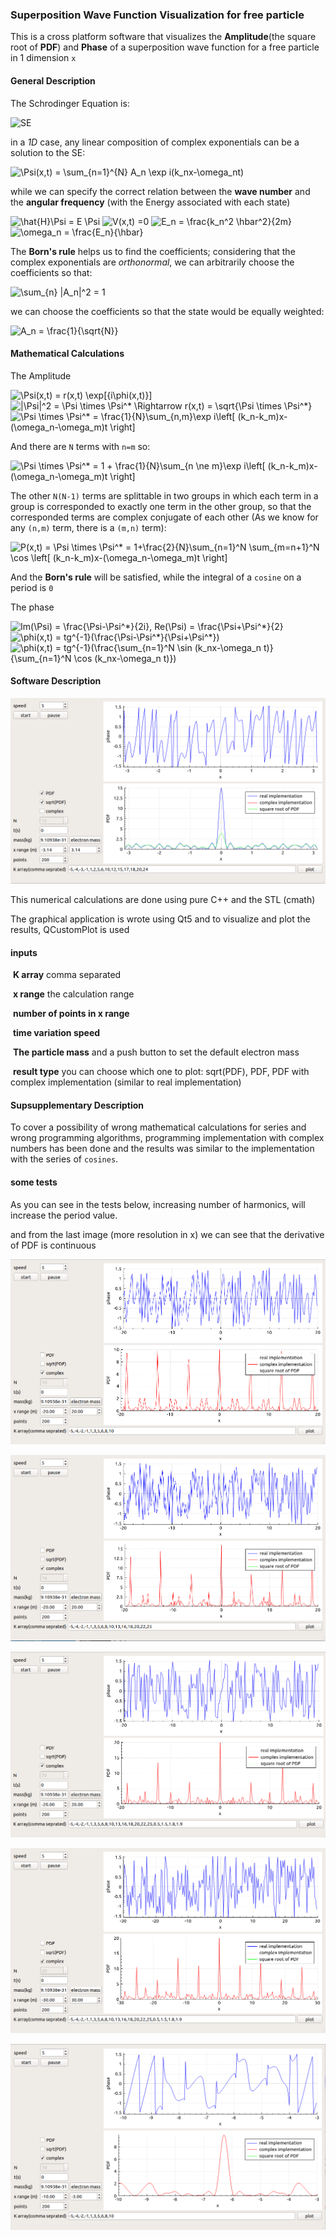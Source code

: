 ### Superposition Wave Function Visualization for free particle

This is a cross platform software that visualizes the **Amplitude**(the square root of **PDF**) and  **Phase** of a superposition wave function for a free particle in 1 dimension <code>x</code> 

#### General Description

The Schrodinger Equation is:

![SE](https://latex.codecogs.com/svg.image?i\hbar&space;\frac{\partial}{\partial&space;t}&space;\Psi(x,t)&space;=&space;\left[&space;-\frac{\hbar^2}{2m}\Delta&space;&plus;&space;V(x,t)&space;\right]&space;\Psi(x,t))

in a *1D* case, any linear composition of complex exponentials can be a solution to the SE:

<img src="https://latex.codecogs.com/svg.image?\Psi(x,t)&space;=&space;\sum_{n=1}^{N}&space;A_n&space;\exp&space;i(k_nx-\omega_nt)" title="\Psi(x,t) = \sum_{n=1}^{N} A_n \exp i(k_nx-\omega_nt)" />

while we can specify the correct relation between the **wave number** and the **angular frequency** (with the Energy associated with each state)

<img src="https://latex.codecogs.com/svg.image?\hat{H}\Psi&space;=&space;E&space;\Psi&space;" title="\hat{H}\Psi = E \Psi " />

<img src="https://latex.codecogs.com/svg.image?V(x,t)&space;=0" title="V(x,t) =0" />

<img src="https://latex.codecogs.com/svg.image?E_n&space;=&space;\frac{k_n^2&space;\hbar^2}{2m}" title="E_n = \frac{k_n^2 \hbar^2}{2m}" />

<img src="https://latex.codecogs.com/svg.image?\omega_n&space;=&space;\frac{E_n}{\hbar}" title="\omega_n = \frac{E_n}{\hbar}" />

The **Born's rule** helps us to find the coefficients; considering that the complex exponentials are *orthonormal*, we can arbitrarily choose the coefficients so that:

<img src="https://latex.codecogs.com/svg.image?\sum_{n}&space;|A_n|^2&space;=&space;1" title="\sum_{n} |A_n|^2 = 1" />

we can choose the coefficients so that the state would be equally weighted:

<img src="https://latex.codecogs.com/svg.image?A_n&space;=&space;\frac{1}{\sqrt{N}}" title="A_n = \frac{1}{\sqrt{N}}" />



#### Mathematical Calculations

The Amplitude

<img src="https://latex.codecogs.com/svg.image?\Psi(x,t)&space;=&space;r(x,t)&space;\exp[{i\phi(x,t)}]" title="\Psi(x,t) = r(x,t) \exp[{i\phi(x,t)}]" />

<img src="https://latex.codecogs.com/svg.image?|\Psi|^2&space;=&space;\Psi&space;\times&space;\Psi^*&space;\Rightarrow&space;r(x,t)&space;=&space;\sqrt{\Psi&space;\times&space;\Psi^*}" title="|\Psi|^2 = \Psi \times \Psi^* \Rightarrow r(x,t) = \sqrt{\Psi \times \Psi^*}" />

<img src="https://latex.codecogs.com/svg.image?\Psi&space;\times&space;\Psi^*&space;=&space;\frac{1}{N}\sum_{n,m}\exp&space;i\left[&space;(k_n-k_m)x-(\omega_n-\omega_m)t&space;\right]" title="\Psi \times \Psi^* = \frac{1}{N}\sum_{n,m}\exp i\left[ (k_n-k_m)x-(\omega_n-\omega_m)t \right]" />

And there are `N` terms with `n=m` so:

<img src="https://latex.codecogs.com/svg.image?\Psi&space;\times&space;\Psi^*&space;=&space;1&space;&plus;&space;\frac{1}{N}\sum_{n&space;\ne&space;m}\exp&space;i\left[&space;(k_n-k_m)x-(\omega_n-\omega_m)t&space;\right]" title="\Psi \times \Psi^* = 1 + \frac{1}{N}\sum_{n \ne m}\exp i\left[ (k_n-k_m)x-(\omega_n-\omega_m)t \right]" />

The other `N(N-1)` terms are splittable in two groups in which each term in a group is corresponded to exactly one term in the other group, so that the corresponded terms are complex conjugate of each other (As we know for any `(n,m)` term, there is a `(m,n)` term):

<img src="https://latex.codecogs.com/svg.image?P(x,t)&space;=&space;\Psi&space;\times&space;\Psi^*&space;=&space;1&plus;\frac{2}{N}\sum_{n=1}^N&space;\sum_{m=n&plus;1}^N&space;\cos&space;\left[&space;(k_n-k_m)x-(\omega_n-\omega_m)t&space;\right]" title="P(x,t) = \Psi \times \Psi^* = 1+\frac{2}{N}\sum_{n=1}^N \sum_{m=n+1}^N \cos \left[ (k_n-k_m)x-(\omega_n-\omega_m)t \right]" />

And the **Born's rule** will be satisfied, while the integral of a `cosine` on a period is `0` 

The phase

<img src="https://latex.codecogs.com/svg.image?Im(\Psi)&space;=&space;\frac{\Psi-\Psi^*}{2i},&space;Re(\Psi)&space;=&space;\frac{\Psi&plus;\Psi^*}{2}" title="Im(\Psi) = \frac{\Psi-\Psi^*}{2i}, Re(\Psi) = \frac{\Psi+\Psi^*}{2}" />

<img src="https://latex.codecogs.com/svg.image?\phi(x,t)&space;=&space;tg^{-1}(\frac{\Psi-\Psi^*}{\Psi&plus;\Psi^*})" title="\phi(x,t) = tg^{-1}(\frac{\Psi-\Psi^*}{\Psi+\Psi^*})" />

<img src="https://latex.codecogs.com/svg.image?\phi(x,t)&space;=&space;tg^{-1}(\frac{\sum_{n=1}^N&space;\sin&space;(k_nx-\omega_n&space;t)}{\sum_{n=1}^N&space;\cos&space;(k_nx-\omega_n&space;t)})" title="\phi(x,t) = tg^{-1}(\frac{\sum_{n=1}^N \sin (k_nx-\omega_n t)}{\sum_{n=1}^N \cos (k_nx-\omega_n t)})" />


#### Software Description

![a preview of the software](shot.png)

This numerical calculations are done using pure C++ and the STL (cmath)

The graphical application is wrote using Qt5 and to visualize and plot the results, QCustomPlot is used

#### inputs

​	**K array** comma separated

​	**x range** the calculation range

​	**number of points in x range**

​	**time variation speed**

​	**The particle mass** and a push button to set the default electron mass

​	**result type** you can choose which one to plot: sqrt(PDF), PDF, PDF with complex implementation (similar to real implementation)





#### Supsupplementary Description

To cover a possibility of wrong mathematical calculations for series and wrong programming algorithms, programming implementation with complex numbers has been done and the results was similar to the implementation with the series of `cosines`.  



#### some tests

As  you can see in the tests below, increasing number of harmonics, will increase the period value.

and from the last image (more resolution in x) we can see that the derivative of PDF is continuous 

![a preview of the software](res_1.png)

![a preview of the software](res_2.png)

![a preview of the software](res_3.png)

![a preview of the software](res_4.png)

![a preview of the software](res_5.png)
